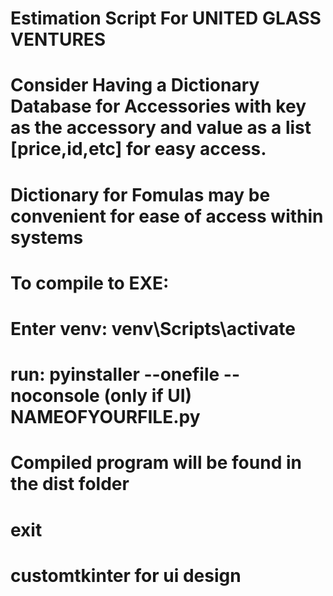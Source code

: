 # Estimation Script For UNITED GLASS VENTURES 
# Consider Having a Dictionary Database for Accessories with key as the accessory and value as a list [price,id,etc] for easy access.
# Dictionary for Fomulas may be convenient for ease of access within systems

# To compile to EXE:
#   Enter venv: venv\Scripts\activate
#   run: pyinstaller --onefile --noconsole (only if UI) NAMEOFYOURFILE.py
#   Compiled program will be found in the dist folder
#   exit

# customtkinter for ui design